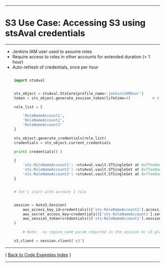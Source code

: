***
# S3 Use Case:  Accessing S3 using stsAval credentials
***

* Jenkins IAM user used to assume roles
* Require access to roles in other accounts for extended duration (> 1 hour)
* Auto-refresh of credentials, once per hour

```python

    import stsAval


    sts_object = stsAval.StsCore(profile_name='jenkinsIAMUser')
    token = sts_object.generate_session_token(lifetime=4)          # 4 hours

    role_list = [

        'RoleNameAccount1',
        'RoleNameAccount2',
        'RoleNameAccount3'
    ]

    sts_object.generate_credentials(role_list)
    credentials = sts_object.current_credentials

    print( credentials() )

    {
        'sts-RoleNameAccount1': <stsAval.vault.STSingleSet at 0x7fee0ae05c88>,
        'sts-RoleNameAccount2': <stsAval.vault.STSingleSet at 0x7fee0ae05f60>,
        'sts-RoleNameAccount3': <stsAval.vault.STSingleSet at 0x7fee0ae05fd0>
    }


    # let's start with account 1 role


    session = boto3.Session(
        aws_access_key_id=credentials()['sts-RoleNameAccount1'].access_key,
        aws_secret_access_key=credentials()['sts-RoleNameAccount1'].secret_key,
        aws_session_token=credentials()['sts-RoleNameAccount1'].session
    )

        # Note:  no region_name param required in the session bc s3 global service

    s3_client = session.client('s3')

```

***

( [Back to Code Examples Index](./index-code-examples.md) )

***
